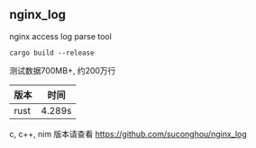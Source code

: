 ## nginx_log

nginx access log parse tool

`cargo build --release`


测试数据700MB+, 约200万行

| 版本  | 时间  |
| ------ | ------   |
| rust   | 4.289s   |

c, c++, nim 版本请查看 https://github.com/suconghou/nginx_log




